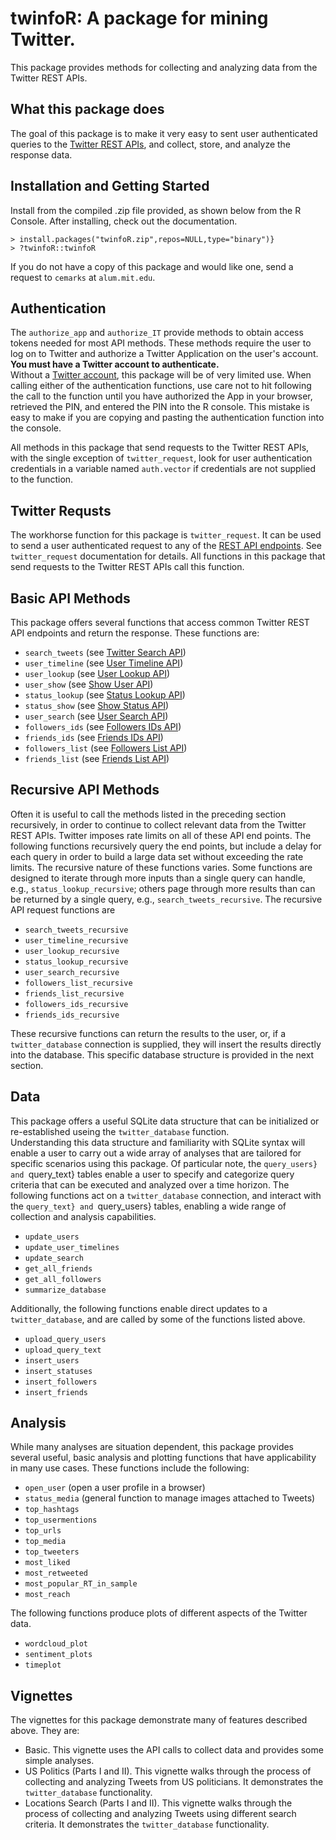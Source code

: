 # twinfoR: A package for mining Twitter.

This package provides methods for collecting and analyzing data from the Twitter REST APIs.

## What this package does
The goal of this package is to make it very easy to sent user authenticated
queries to the [Twitter REST APIs](https://developer.twitter.com/en/docs/api-reference-index),
and collect, store, and analyze the response data.


## Installation and Getting Started
Install from the compiled .zip file provided, as shown below from the R Console.
After installing, check out the documentation.

```{r}
> install.packages("twinfoR.zip",repos=NULL,type="binary")}
> ?twinfoR::twinfoR
```

If you do not have a copy of this package and would like one, send a request to `cemarks` at `alum.mit.edu`.

## Authentication
The `authorize_app` and `authorize_IT` provide
methods to obtain access tokens needed for most API methods.  These methods
require the user to log on to Twitter and authorize a Twitter Application
on the user's account.  **You must have a Twitter account to authenticate.**  
Without a [Twitter account](https://www.twitter.com), this package will
be of very limited use.  When calling either of the authentication functions, 
use care not to hit <ENTER> following the call to the function until you have
authorized the App in your browser, retrieved the PIN, and entered the PIN into
the R console.  This mistake is easy to make if you are copying and pasting
the authentication function into the console. 

All methods in this package that send requests to the Twitter REST APIs, with 
the single exception of `twitter_request`, look for user 
authentication credentials in a variable named `auth.vector` if
credentials are not supplied to the function.

## Twitter Requsts
The workhorse function for this package is `twitter_request`.
It can be used to send a user authenticated request to any of the 
[REST API endpoints](https://developer.twitter.com/en/docs/api-reference-index).
See `twitter_request` documentation for details.  All functions
in this package that send requests to the Twitter REST APIs call this function.

## Basic API Methods

This package offers several functions that access common Twitter REST API endpoints
and return the response.  These functions are:

* `search_tweets` (see [Twitter Search API](https://developer.twitter.com/en/docs/tweets/search/api-reference/get-search-tweets))
* `user_timeline` (see [User Timeline API](https://developer.twitter.com/en/docs/tweets/search/api-reference/get-statuses-user_timeline))
* `user_lookup` (see [User Lookup API](https://developer.twitter.com/en/docs/accounts-and-users/follow-search-get-users/api-reference/get-users-lookup))
* `user_show` (see [Show User API](https://developer.twitter.com/en/docs/accounts-and-users/follow-search-get-users/api-reference/get-users-show))
* `status_lookup` (see [Status Lookup API](https://developer.twitter.com/en/docs/tweets/post-and-engage/api-reference/get-statuses-lookup))
* `status_show` (see [Show Status API](https://developer.twitter.com/en/docs/tweets/post-and-engage/api-reference/get-statuses-show-id))
* `user_search` (see [User Search API](https://developer.twitter.com/en/docs/accounts-and-users/follow-search-get-users/api-reference/get-users-search))
* `followers_ids` (see [Followers IDs API](https://developer.twitter.com/en/docs/accounts-and-users/follow-search-get-users/api-reference/get-followers-ids))
* `friends_ids` (see [Friends IDs API](https://developer.twitter.com/en/docs/accounts-and-users/follow-search-get-users/api-reference/get-friends-ids))
* `followers_list` (see [Followers List API](https://developer.twitter.com/en/docs/accounts-and-users/follow-search-get-users/api-reference/get-followers-list))
* `friends_list` (see [Friends List API](https://developer.twitter.com/en/docs/accounts-and-users/follow-search-get-users/api-reference/get-friends-list))

## Recursive API Methods

Often it is useful to call the methods listed in the preceding section recursively, 
in order to continue to collect relevant data from the Twitter REST APIs.  Twitter
imposes rate limits on all of these API end points.  The following functions
recursively query the end points, but include a delay for each query in order
to build a large data set without exceeding the rate limits.  The recursive nature
of these functions varies.  Some functions are designed to iterate through more
inputs than a single query can handle, e.g., `status_lookup_recursive`;
others page through more results than can be returned by a single query, e.g.,
`search_tweets_recursive`.  The recursive API request functions are

* `search_tweets_recursive`
* `user_timeline_recursive`
* `user_lookup_recursive`
* `status_lookup_recursive`
* `user_search_recursive`
* `followers_list_recursive`
* `friends_list_recursive`
* `followers_ids_recursive`
* `friends_ids_recursive`

These recursive functions can return the results to the user, or, if a 
`twitter_database` connection is supplied, they will insert
the results directly into the database.  This specific database structure
is provided in the next section.

## Data
This package offers a useful SQLite data structure that can be initialized
or re-established useing the `twitter_database` function.  
Understanding this data structure and familiarity with SQLite syntax will
enable a user to carry out a wide array of analyses that are tailored for
specific scenarios using this package.  Of  particular note, the 
`query_users} and `query_text} tables enable a user to specify
and categorize query criteria that can be executed and analyzed over
a time horizon.  The following functions act on a `twitter_database`
connection, and interact with the `query_text} and `query_users} tables,
enabling a wide range of collection and analysis capabilities.

* `update_users`
* `update_user_timelines`
* `update_search`
* `get_all_friends`
* `get_all_followers`
* `summarize_database`

Additionally, the following functions enable direct updates to a 
`twitter_database`, and are called by some of the functions
listed above.

* `upload_query_users`
* `upload_query_text`
* `insert_users`
* `insert_statuses`
* `insert_followers`
* `insert_friends`

## Analysis
While many analyses are situation dependent, this package provides several
useful, basic analysis and plotting functions that have applicability in many
use cases.  These functions include the following:

* `open_user` (open a user profile in a browser)
* `status_media` (general function to manage images attached to Tweets)
* `top_hashtags`
* `top_usermentions`
* `top_urls`
* `top_media`
* `top_tweeters`
* `most_liked`
* `most_retweeted`
* `most_popular_RT_in_sample`
* `most_reach`

The following functions produce plots of different aspects of the Twitter data.

* `wordcloud_plot`
* `sentiment_plots`
* `timeplot`

## Vignettes
The vignettes for this package demonstrate many of features described above.  They are:

* Basic.  This vignette uses the API calls to collect data and provides some simple analyses.
* US Politics (Parts I and II).  This vignette walks through the process of collecting 
and analyzing Tweets from US politicians.  It demonstrates the
`twitter_database` functionality.
* Locations Search (Parts I and II).  This vignette walks through the process of collecting 
and analyzing Tweets using different search criteria.  It demonstrates the
`twitter_database` functionality.


